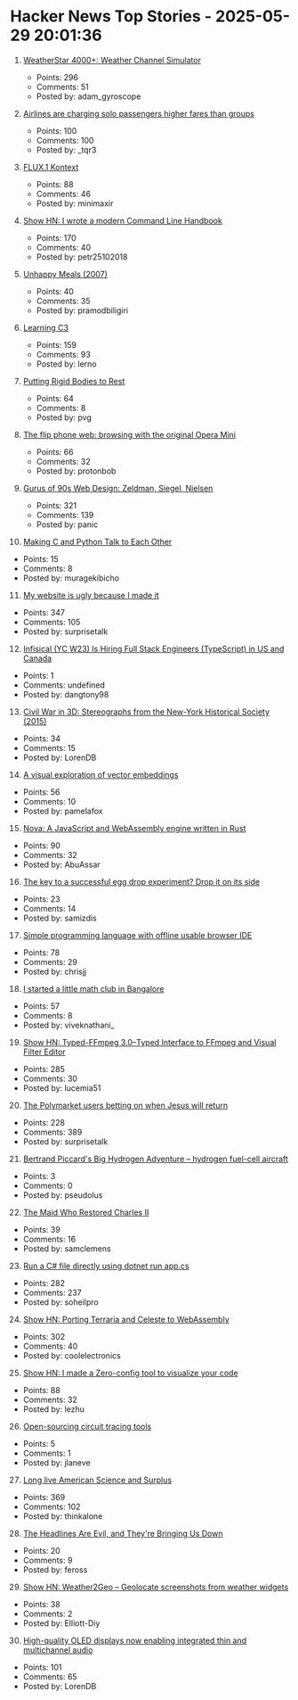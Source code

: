 # Hacker News Top Stories - 2025-05-29 20:01:36

1. [WeatherStar 4000+: Weather Channel Simulator](https://weatherstar.netbymatt.com/)
   - Points: 296
   - Comments: 51
   - Posted by: adam_gyroscope

2. [Airlines are charging solo passengers higher fares than groups](https://thriftytraveler.com/news/airlines/airlines-charging-solo-travelers-higher-fares/)
   - Points: 100
   - Comments: 100
   - Posted by: _tqr3

3. [FLUX.1 Kontext](https://bfl.ai/models/flux-kontext)
   - Points: 88
   - Comments: 46
   - Posted by: minimaxir

4. [Show HN: I wrote a modern Command Line Handbook](https://commandline.stribny.name/)
   - Points: 170
   - Comments: 40
   - Posted by: petr25102018

5. [Unhappy Meals (2007)](https://michaelpollan.com/articles-archive/unhappy-meals/)
   - Points: 40
   - Comments: 35
   - Posted by: pramodbiligiri

6. [Learning C3](https://alloc.dev/2025/05/29/learning_c3)
   - Points: 159
   - Comments: 93
   - Posted by: lerno

7. [Putting Rigid Bodies to Rest](https://twitter.com/keenanisalive/status/1925225500659658999)
   - Points: 64
   - Comments: 8
   - Posted by: pvg

8. [The flip phone web: browsing with the original Opera Mini](https://www.spacebar.news/the-flip-phone-web-browsing-with-the-original-opera-mini/)
   - Points: 66
   - Comments: 32
   - Posted by: protonbob

9. [Gurus of 90s Web Design: Zeldman, Siegel, Nielsen](https://cybercultural.com/p/web-design-1997/)
   - Points: 321
   - Comments: 139
   - Posted by: panic

10. [Making C and Python Talk to Each Other](https://leetarxiv.substack.com/p/making-c-and-python-talk-to-each)
   - Points: 15
   - Comments: 8
   - Posted by: muragekibicho

11. [My website is ugly because I made it](https://goodinternetmagazine.com/my-website-is-ugly-because-i-made-it/)
   - Points: 347
   - Comments: 105
   - Posted by: surprisetalk

12. [Infisical (YC W23) Is Hiring Full Stack Engineers (TypeScript) in US and Canada](https://www.ycombinator.com/companies/infisical/jobs/vGwCQVk-full-stack-engineer-us-canada)
   - Points: 1
   - Comments: undefined
   - Posted by: dangtony98

13. [Civil War in 3D: Stereographs from the New-York Historical Society (2015)](https://www.nyhistory.org/blogs/civil-war-in-3d-stereographs-from-the-new-york-historical-society)
   - Points: 34
   - Comments: 15
   - Posted by: LorenDB

14. [A visual exploration of vector embeddings](http://blog.pamelafox.org/2025/05/a-visual-exploration-of-vector.html)
   - Points: 56
   - Comments: 10
   - Posted by: pamelafox

15. [Nova: A JavaScript and WebAssembly engine written in Rust](https://trynova.dev/)
   - Points: 90
   - Comments: 32
   - Posted by: AbuAssar

16. [The key to a successful egg drop experiment? Drop it on its side](https://arstechnica.com/science/2025/05/the-key-to-a-successful-egg-drop-experiment-drop-it-on-its-side/)
   - Points: 23
   - Comments: 14
   - Posted by: samizdis

17. [Simple programming language with offline usable browser IDE](https://tiki.li/apps/tut_learn.html?v=2505e)
   - Points: 78
   - Comments: 29
   - Posted by: chrisjj

18. [I started a little math club in Bangalore](https://teachyourselfmath.app/club)
   - Points: 57
   - Comments: 8
   - Posted by: viveknathani_

19. [Show HN: Typed-FFmpeg 3.0–Typed Interface to FFmpeg and Visual Filter Editor](https://github.com/livingbio/typed-ffmpeg)
   - Points: 285
   - Comments: 30
   - Posted by: lucemia51

20. [The Polymarket users betting on when Jesus will return](https://ericneyman.wordpress.com/2025/03/24/will-jesus-christ-return-in-an-election-year/)
   - Points: 228
   - Comments: 389
   - Posted by: surprisetalk

21. [Bertrand Piccard's Big Hydrogen Adventure – hydrogen fuel-cell aircraft](https://spectrum.ieee.org/hydrogen-fuel-cell-aircraft)
   - Points: 3
   - Comments: 0
   - Posted by: pseudolus

22. [The Maid Who Restored Charles II](https://www.historytoday.com/archive/feature/maid-who-restored-charles-ii)
   - Points: 39
   - Comments: 16
   - Posted by: samclemens

23. [Run a C# file directly using dotnet run app.cs](https://devblogs.microsoft.com/dotnet/announcing-dotnet-run-app/)
   - Points: 282
   - Comments: 237
   - Posted by: soheilpro

24. [Show HN: Porting Terraria and Celeste to WebAssembly](https://velzie.rip/blog/celeste-wasm)
   - Points: 302
   - Comments: 40
   - Posted by: coolelectronics

25. [Show HN: I made a Zero-config tool to visualize your code](https://staying.fun/en)
   - Points: 88
   - Comments: 32
   - Posted by: lezhu

26. [Open-sourcing circuit tracing tools](https://www.anthropic.com/research/open-source-circuit-tracing)
   - Points: 5
   - Comments: 1
   - Posted by: jlaneve

27. [Long live American Science and Surplus](https://milwaukeerecord.com/city-life/long-live-american-science-surplus-which-needs-your-help/)
   - Points: 369
   - Comments: 102
   - Posted by: thinkalone

28. [The Headlines Are Evil, and They're Bringing Us Down](https://writing.kemitchell.com/2025/05/29/Trump-Tariffs-Decision-Headlines)
   - Points: 20
   - Comments: 9
   - Posted by: feross

29. [Show HN: Weather2Geo – Geolocate screenshots from weather widgets](https://github.com/elliott-diy/Weather2Geo)
   - Points: 38
   - Comments: 2
   - Posted by: Elliott-Diy

30. [High-quality OLED displays now enabling integrated thin and multichannel audio](https://www.sciencedaily.com/releases/2025/05/250521125055.htm)
   - Points: 101
   - Comments: 65
   - Posted by: LorenDB

